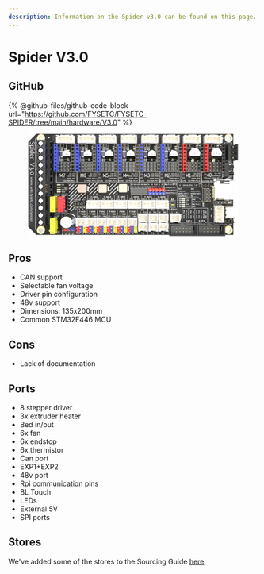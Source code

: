 ```yaml
---
description: Information on the Spider v3.0 can be found on this page.
---
```


# Spider V3.0

## GitHub

{% @github-files/github-code-block url="https://github.com/FYSETC/FYSETC-SPIDER/tree/main/hardware/V3.0" %}

<figure><img src="../../../.gitbook/assets/spider_v3_0.png" alt=""><figcaption></figcaption></figure>

## Pros

* CAN support
* Selectable fan voltage
* Driver pin configuration
* 48v support
* Dimensions: 135x200mm
* Common STM32F446 MCU

## Cons

* Lack of documentation

## &#x20;Ports

* 8 stepper driver
* 3x extruder heater
* Bed in/out
* 6x fan
* 6x endstop
* 6x thermistor
* Can port
* EXP1+EXP2
* 48v port
* Rpi communication pins
* BL Touch
* LEDs
* External 5V
* SPI ports

## Stores

We've added some of the stores to the Sourcing Guide [here](../../../resources/sourcing-guide.md#spider-v3.0).

